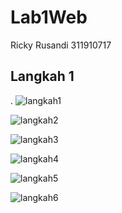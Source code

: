 # Lab1Web
Ricky Rusandi 311910717
## Langkah 1
.
![langkah1](https://user-images.githubusercontent.com/56240498/112643739-41bba100-8e77-11eb-9310-f210d4ea4a7a.jpg)

![langkah2](https://user-images.githubusercontent.com/56240498/112643772-4da76300-8e77-11eb-85f2-1495f10b72f3.jpg)

![langkah3](https://user-images.githubusercontent.com/56240498/112644701-4765b680-8e78-11eb-8825-ab3aedf387de.jpg)

![langkah4](https://user-images.githubusercontent.com/56240498/112644713-49c81080-8e78-11eb-9ff3-f913c44af235.jpg)

![langkah5](https://user-images.githubusercontent.com/56240498/112644729-4df42e00-8e78-11eb-8a28-febf82468ad3.jpg)

![langkah6](https://user-images.githubusercontent.com/56240498/112644690-446ac600-8e78-11eb-8c20-526fdcf996be.jpg)
